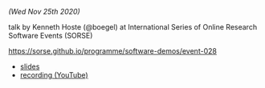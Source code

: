 *(Wed Nov 25th 2020)*

talk by Kenneth Hoste (@boegel) at International Series of Online Research Software Events (SORSE)

https://sorse.github.io/programme/software-demos/event-028

* [slides](EESSI-SORSE-20201125.pdf)
* [recording (YouTube)](https://www.youtube.com/watch?v=aEBYo7KrcN4)
